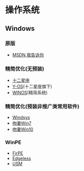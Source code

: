 # 操作系统
## Windows
### 原版
* [MSDN,我告诉你](https://msdn.itellyou.cn)

### 精简优化(无预装)
* [十二星座](http://www.12xzzx.com)
* [Y-OS](http://y-os.net)(十二星座旗下)
* [WINOS](https://www.winos.me)(精简系统)

### 精简优化(预装非推广类常用软件)
* [Windsys](https://windsys.whatk.me)
* [吻妻Win7](http://www.newxitong.com)
* [吻妻Win10](http://iwin10.net)

### WinPE
* [FirPE](http://firpe.cn)
* [Edgeless](https://www.edgeless.top)
* [USM](http://www.usbrun.com)
